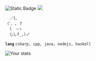 ![Static Badge](https://img.shields.io/badge/Age-19-41ba96?style=flat) ![](https://komarev.com/ghpvc/?username=griinzy&color=41ba96&label=Views)

```
  ／l、             
（ﾟ､ ｡ ７         
  l  ~ヽ       
  じしf_,)ノ
```

**`lang`** `csharp, cpp, java, nodejs, haskell`

![Your stats](https://github-readme-stats.vercel.app/api/top-langs/?username=griinzy&hide=html&layout=compact&theme=github_dark_dimmed)

